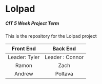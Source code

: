 # Lolpad
##### CIT 5 Week Project Term
This is the repository for the Lolpad project


|   Front End   |   Back End    |
|:-------------:|:-------------:|
| Leader: Tyler |Leader : Connor|
|     Ramon     |     Zach      |
|    Andrew     |   Poltava    |
